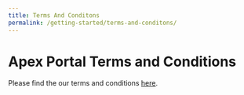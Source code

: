 ```yaml
---
title: Terms And Conditons
permalink: /getting-started/terms-and-conditons/
---
```


# Apex Portal Terms and Conditions

Please find the our terms and conditions [here](/training/tutorials/tutorial-5).
